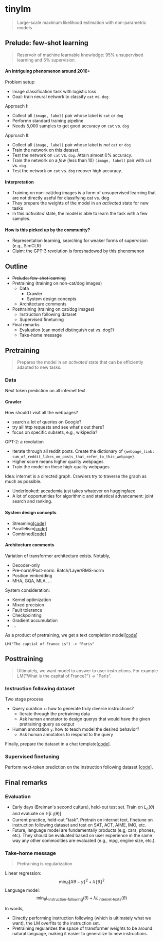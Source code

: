 # tinylm
> Large-scale maximum likelihood estimation with non-parametric models

## Prelude: few-shot learning
> Reservoir of machine learnable knowledge: 95% unsupervised learning and 5% supervision.

#### An intriguing phenomenon around 2016+
Problem setup:
- Image classification task with logistic loss
- Goal: train neural network to classify `cat` vs. `dog`

Approach I:
- Collect all `(image, label)` pair whose label is `cat` or `dog`
- Performn standard training pipeline
- Needs 5,000 samples to get good accuracy on `cat` vs. `dog`

Approach II:
- Collect all `(image, label)` pair whose label is *not* `cat` or `dog`
- Train the network on this dataset.
- Test the network on `cat` vs. `dog`. Attain almost 0% accuracy.
- Train the network on a *few* (less than 10) `(image, label)` pair with `cat` vs. `dog`
- Test the network on `cat` vs. `dog` recover high accuracy.

#### Interpretation
- Training on non-cat/dog images is a form of unsupervised learning that are not directly useful for classifying cat vs. dog
- They prepare the weights of the model in an *activated* state for new tasks
- In this *activated* state, the model is able to learn the task with a few samples.

#### How is this picked up by the community?
- Representation learning, searching for weaker forms of supervision (e.g., SimCLR)
- Claim: the GPT-3 revolution is foreshadowed by this phenomenon

## Outline
- ~~Prelude: few-shot learning~~
- Pretraining (training on non-cat/dog images)
    - Data
        - Crawler
        - System design concepts
    - Architecture comments
- Posttraining (training on cat/dog images)
    - Instruction following dataset
    - Supervised finetuning
- Final remarks
    - Evaluation (can model distinguish cat vs. dog?)
    - Take-home message

## Pretraining
> Prepares the model in an *activated* state that can be efficiently adapted to new tasks.

### Data
Next token prediction on all internet text

#### Crawler
How should I visit all the webpages?
- search a lot of queries on Google?
- try all http requests and see what's out there?
- focus on specific subsets, e.g., wikipedia?

GPT-2: a revolution
- Iterate through all reddit posts. Create the dictionary of `{webpage_link: sum_of_reddit_likes_on_posts_that_refer_to_this_webpage}`.
- Higher score means higher quality webpages
- Train the model on these high-quality webpages

Idea: internet is a directed graph. Crawlers try to traverse the graph as much as possible.
- Underlooked: accademia just takes whatever on huggingface
- A lot of opportunities for algorithmic and statistical advancement: joint search and ranking.

#### System design concepts
- Streaming[[code]](pretrain.py#L8)
- Parallelism[[code]](pretrain.py#L25)
- Combined[[code]](pretrain.py#L56)

#### Architecture comments
Variation of transformer architecture exists. Notably,
- Decoder-only
- Pre-norm/Post-norm. Batch/Layer/RMS-norm
- Position embedding
- MHA, GQA, MLA, ...

System consideration:
- Kernel optimization
- Mixed precision
- Fault tolerance
- Checkpointing
- Gradient accumulation
- ...

As a product of pretraining, we get a text completion model[[code]](decoding.py#L10)
```
LM("The captial of France is") -> "Paris"
```

## Posttraining
> Ultimately, we want model to answer to user instructions. For example LM("What is the capital of France?") -> "Paris".

### Instruction following dataset
Two stage process
- Query curation `x`: how to generate truly diverse instructions?
    - Iterate through the pretraining data
    - Ask human annotator to design querys that would have the given pretraining query as output
- Human annotation `y`: how to teach model the desired behavior?
    - Ask human annotators to respond to the query

Finally, prepare the dataset in a chat template[[code]](dataloader.py#L30).

### Supervised finetuning
Perform next-token prediction on the instruction following dataset [[code]](train.py#L26).

## Final remarks

### Evaluation
- Early days (Breiman's second culture), held-out test set. Train on $L_n(\theta)$ and evaluate on $\mathbb{E}[L_1(\theta)]$
- Current practice, held-out "task". Pretrain on internet text, finetune on instruction following dataset and test on SAT, ACT, AIME, IMO, etc.
- Future, language model are fundementally products (e.g, cars, phones, etc). They should be evaluated based on user experience in the same way any other commodities are evaluated (e.g., mpg, engine size, etc.).

### Take-home message
> Pretraining is regularization

Linear regression:
$$
\min_{\theta} \|X\theta-y\|^2+ \lambda \|\theta\|^2
$$
Language model:
$$
\min_{\theta} L_{\text{instruction-following}}(\theta) + \lambda L_{\text{internet-texts}}(\theta)
$$

In words,
- Directly performing instruction following (which is ultimately what we want), the LM overfits to the instruction set.
- Pretraining regularizes the space of transformer weights to be around natural language, making it easier to generalize to new instructions.